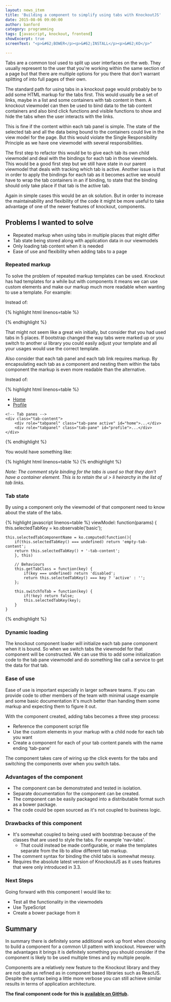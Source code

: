 ```yaml
---
layout: news_item
title: 'Building a component to simplify using tabs with KnockoutJS'
date: 2015-08-06 09:00:00
author: banford
category: programming
tags: [javascript, knockout, frontend]
showExcerpt: true
screenText: "<p>&#62;BOWER</p><p>&#62;INSTALL</p><p>&#62;KO</p>"

---
```


Tabs are a common tool used to split up user interfaces on the web. They usually represent to the user that you're working within the same section of a page but that there are multiple options for you there that don't warrant splitting of into full pages of their own.<!--more-->

The standard path for using tabs in a knockout page would probably be to add some HTML markup for the tabs first. This would usually be a set of links, maybe in a list and some containers with tab content in them. A knockout viewmodel can then be used to bind data to the tab content containers and also bind click functions and visible functions to show and hide the tabs when the user interacts with the links.

This is fine if the content within each tab panel is simple. The state of the selected tab and all the data being bound to the containers could live in the view model for the page. But this would violate the Single Responsibility Principle as we have one viewmodel with several responsibilities.

The first step to refactor this would be to give each tab its own child viewmodel and deal with the bindings for each tab in those viewmodels. This would be a good first step but we still have state in our parent viewmodel that deals with tracking which tab is active. Another issue is that in order to apply the bindings for each tab as it becomes active we would have to wrap the tab containers in an if binding, to state that the binding should only take place if that tab is the active tab.

Again in simple cases this would be an ok solution. But in order to increase the maintainability and flexibility of the code it might be more useful to take advantage of one of the newer features of knockout, components.

## Problems I wanted to solve

- Repeated markup when using tabs in multiple places that might differ
- Tab state being stored along with application data in our viewmodels
- Only loading tab content when it is needed
- Ease of use and flexibility when adding tabs to a page

### Repeated markup

To solve the problem of repeated markup templates can be used. Knockout has had templates for a while but with components it means we can use custom elements and make our markup much more readable when wanting to use a template. For example:

Instead of:

{% highlight html linenos=table %}
<ul class="nav nav-tabs">
    <!-- Tab Links -->
</ul>

<tabs>
    <!-- Tab Links -->
</tabs>
{% endhighlight %}

That might not seem like a great win initially, but consider that you had used tabs in 5 places. If bootstrap changed the way tabs were marked up or you switch to another ui library you could easily adjust your template and all your usages would use the correct template.

Also consider that each tab panel and each tab link requires markup. By encapsulating each tab as a component and nesting them within the tabs component the markup is even more readable than the alternative.

Instead of:

{% highlight html linenos=table %}
<div>
    <!-- Nav tabs -->
    <ul class="nav nav-tabs" role="tablist">
        <li role="presentation" class="active">
            <a href="#home" aria-controls="home" role="tab" data-toggle="tab">Home</a>
        </li>
        <li role="presentation">
            <a href="#profile" aria-controls="profile" role="tab" data-toggle="tab">Profile</a>
        </li>
    </ul>

    <!-- Tab panes -->
    <div class="tab-content">
        <div role="tabpanel" class="tab-pane active" id="home">...</div>
        <div role="tabpanel" class="tab-pane" id="profile">...</div>
    </div>
</div>
{% endhighlight %}

You would have something like:

{% highlight html linenos=table %}
<tabs>
    <!-- ko component: { name: 'tab', params: { key: 'basic', label: 'Basic' } } --><!-- /ko -->
    <!-- ko component: { name: 'tab', params: { key: 'address', label: 'Address' } } --><!-- /ko -->
<tabs>
{% endhighlight %}

*Note: The comment style binding for the tabs is used so that they don't have a container element. This is to retain the ul > li heirarchy in the list of tab links.*

### Tab state

By using a component only the viewmodel of that component need to know about the state of the tabs.

{% highlight javascript linenos=table %}
viewModel: function(params) {
    this.selectedTabKey = ko.observable('basic');

    this.selectedTabComponentName = ko.computed(function(){
        if(this.selectedTabKey() === undefined) return 'empty-tab-content';
        return this.selectedTabKey() + '-tab-content';
        }, this)

        // Behaviours
        this.getTabClass = function(key) {
            if(key === undefined) return 'disabled';
            return this.selectedTabKey() === key ? 'active' : '';
        };

        this.switchToTab = function(key) {
            if(!key) return false;
            this.selectedTabKey(key);
        }
    }
{% endhighlight %}

### Dynamic loading

The knockout component loader will initialize each tab pane component when it is bound. So when we switch tabs the viewmodel for that component will be constructed. We can use this to add some initialization code to the tab pane viewmodel and do something like call a service to get the data for that tab.

### Ease of use

Ease of use is important especially in larger software teams. If you can provide code to other members of the team with minimal usage example and some basic documentation it's much better than handing them some markup and expecting them to figure it out.

With the component created, adding tabs becomes a three step process:

- Reference the component script file
- Use the custom elements in your markup with a child node for each tab you want
- Create a component for each of your tab content panels with the name ending 'tab-pane'

The component takes care of wiring up the click events for the tabs and switching the components over when you switch tabs.

### Advantages of the component

- The component can be demonstrated and tested in isolation.
- Separate documentation for the component can be created.
- The component can be easily packaged into a distributable format such as a bower package.
- The code could be open sourced as it's not coupled to business logic.

### Drawbacks of this component

- It's somewhat coupled to being used with bootstrap because of the classes that are used to style the tabs. For example 'nav-tabs'.
    - That could instead be made configurable, or make the templates separate from the lib to allow different tab markup.
- The comment syntax for binding the child tabs is somewhat messy.
- Requires the absolute latest version of KnockoutJS as it uses features that were only introduced in 3.3.

### Next Steps

Going forward with this component I would like to:

- Test all the functionality in the viewmodels
- Use TypeScript
- Create a bower package from it

## Summary

In summary there is definitely some additional work up front when choosing to build a component for a common UI pattern with knockout. However with the advantages it brings it is definitely something you should consider if the component is likely to be used multiple times and by multiple people.

Components are a relatively new feature to the Knockout library and they are not quite as refined as in component based libraries such as ReactJS. Despite the syntax being a little more verbose you can still achieve similar results in terms of application architecture.

**The final component code for this is [available on GitHub](https://github.com/Banford/ko-non-routed-tabs).**

